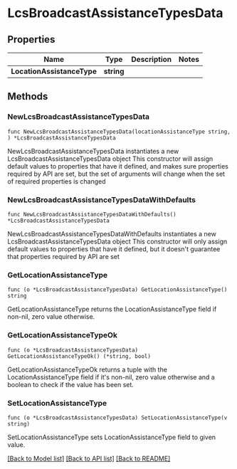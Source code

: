 # LcsBroadcastAssistanceTypesData

## Properties

Name | Type | Description | Notes
------------ | ------------- | ------------- | -------------
**LocationAssistanceType** | **string** |  | 

## Methods

### NewLcsBroadcastAssistanceTypesData

`func NewLcsBroadcastAssistanceTypesData(locationAssistanceType string, ) *LcsBroadcastAssistanceTypesData`

NewLcsBroadcastAssistanceTypesData instantiates a new LcsBroadcastAssistanceTypesData object
This constructor will assign default values to properties that have it defined,
and makes sure properties required by API are set, but the set of arguments
will change when the set of required properties is changed

### NewLcsBroadcastAssistanceTypesDataWithDefaults

`func NewLcsBroadcastAssistanceTypesDataWithDefaults() *LcsBroadcastAssistanceTypesData`

NewLcsBroadcastAssistanceTypesDataWithDefaults instantiates a new LcsBroadcastAssistanceTypesData object
This constructor will only assign default values to properties that have it defined,
but it doesn't guarantee that properties required by API are set

### GetLocationAssistanceType

`func (o *LcsBroadcastAssistanceTypesData) GetLocationAssistanceType() string`

GetLocationAssistanceType returns the LocationAssistanceType field if non-nil, zero value otherwise.

### GetLocationAssistanceTypeOk

`func (o *LcsBroadcastAssistanceTypesData) GetLocationAssistanceTypeOk() (*string, bool)`

GetLocationAssistanceTypeOk returns a tuple with the LocationAssistanceType field if it's non-nil, zero value otherwise
and a boolean to check if the value has been set.

### SetLocationAssistanceType

`func (o *LcsBroadcastAssistanceTypesData) SetLocationAssistanceType(v string)`

SetLocationAssistanceType sets LocationAssistanceType field to given value.



[[Back to Model list]](../README.md#documentation-for-models) [[Back to API list]](../README.md#documentation-for-api-endpoints) [[Back to README]](../README.md)


